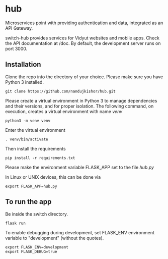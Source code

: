 # hub
Microservices point with providing authentication and data, integrated as an API Gateway.

switch-hub provides services for Vidyut websites and mobile apps. Check the API documentation at /doc. By default, the development server runs on port 3000.

## Installation

Clone the repo into the directory of your choice. Please make sure you have Python 3 installed.
~~~
git clone https://github.com/nandujkishor/hub.git
~~~
Please create a virtual environment in Python 3 to manage dependencies and their versions, and for proper isolation. The following command, on execution, creates a virtual environment with name *venv*
~~~
python3 -m venv venv
~~~
Enter the virtual environment
~~~
. venv/bin/activate
~~~
Then install the requirements
~~~
pip install -r requirements.txt
~~~

Please make the environment variable FLASK_APP set to the file *hub.py*

In Linux or UNIX devices, this can be done via
~~~
export FLASK_APP=hub.py
~~~

## To run the app

Be inside the switch directory.
~~~
flask run
~~~

To enable debugging during development, set FLASK_ENV environment variable to "development" (without the quotes).

~~~
export FLASK_ENV=development
export FLASK_DEBUG=true
~~~
